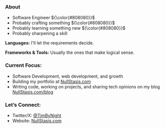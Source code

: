 
### About
- Software Engineer ${\color{#808080}}$
- Probably crafting something ${\color{#808080}}$
- Probably learning something new ${\color{#808080}}$
- Probably sharpening a skill

**Languages:** I'll let the requirements decide.

**Frameworks & Tools:** Usually the ones that make logical sense.


### Current Focus:

- Software Development, web development, and growth
- Building my portfolio at [NullStasis.com](https://nullstasis.com)
- Writing code, working on projects, and sharing tech opinions on my blog [NullStasis.com/blog](https://nullstasis.com/blog)

### Let’s Connect:

- Twitter/X: [@TimByNight](https://x.com/TimByNight)
- Website: [NullStasis.com](https://nullstasis.com)

<!--![TimmyByDay's Streak](https://github-readme-streak-stats.herokuapp.com/?user=TimmyByDay&theme=merko&hide_border=true)-->
